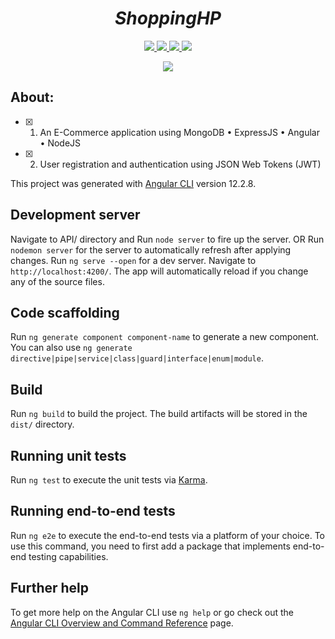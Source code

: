 <h1 align="center"><i>ShoppingHP</i></h1>

<p align="center">
        <a href="https://github.com/timgrossmann/InstaPy/blob/master/LICENSE">
      <img src='https://img.shields.io/badge/Built%20with%20-%20Angular-red' >
    </a>
    <a href="https://github.com/timgrossmann/InstaPy/blob/master/LICENSE">
      <img src="https://img.shields.io/badge/MongoDB-orange" >
    </a>
    <a href="https://github.com/SeleniumHQ/selenium">
      <img src="https://img.shields.io/badge/ExpressJS-blue.svg" >
    </a>
    <a href="https://www.python.org/">
    <img src='https://img.shields.io/badge/NodeJS-brightgreen'>
    </a>
</p>
<p align='center'><a href='https://github.com/Harshp20'><img  src='https://img.shields.io/badge/Coded%20By-Harsh%20Pradhan-red'></a></p>

## About:
- [x] 1. An E-Commerce application using MongoDB • ExpressJS • Angular • NodeJS
- [x] 2. User registration and authentication using JSON Web Tokens (JWT)



This project was generated with [Angular CLI](https://github.com/angular/angular-cli) version 12.2.8.

## Development server

Navigate to API/ directory and Run `node server` to fire up the server. OR Run `nodemon server` for the server to automatically refresh after applying changes.
Run `ng serve --open` for a dev server. Navigate to `http://localhost:4200/`. The app will automatically reload if you change any of the source files.

## Code scaffolding

Run `ng generate component component-name` to generate a new component. You can also use `ng generate directive|pipe|service|class|guard|interface|enum|module`.

## Build

Run `ng build` to build the project. The build artifacts will be stored in the `dist/` directory.

## Running unit tests

Run `ng test` to execute the unit tests via [Karma](https://karma-runner.github.io).

## Running end-to-end tests

Run `ng e2e` to execute the end-to-end tests via a platform of your choice. To use this command, you need to first add a package that implements end-to-end testing capabilities.

## Further help

To get more help on the Angular CLI use `ng help` or go check out the [Angular CLI Overview and Command Reference](https://angular.io/cli) page.
